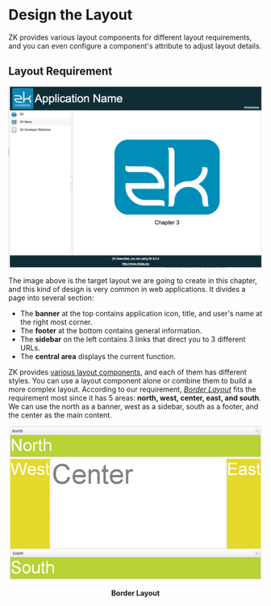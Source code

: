 # Design the Layout
ZK provides various layout components for different layout requirements, and you can even configure a component's attribute to adjust layout details.

## Layout Requirement

![](../images/ze-ch3-page-layout.png)

The image above is the target layout we are going to create in this chapter, and this kind of design is very common in web applications. It divides a page into several section:
* The **banner** at the top contains application icon, title, and user's name at the right most corner.
* The **footer** at the bottom contains general information.
* The **sidebar** on the left contains 3 links that direct you to 3 different URLs.
* The **central area** displays the current function.

ZK provides [various layout components](https://www.zkoss.org/zkdemo/layout), and each of them has different styles. You can use a layout component alone or combine them to build a more complex layout. According to our requirement, [*Border Layout*](http://www.zkoss.org/zkdemo/layout/border_layout) fits the requirement most since it has 5 areas: **north, west, center, east, and south**. We can use the north as a banner, west as a sidebar, south as a footer, and the center as the main content.

![](../images/ze-ch3-borderlayout.png)

<div style="text-align:center">
<strong>Border Layout</strong>
</div>
